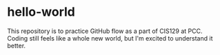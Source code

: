# hello-world
This repository is to practice GitHub flow as a part of CIS129 at PCC. 
Coding still feels like a whole new world, but I'm excited to understand it better.
